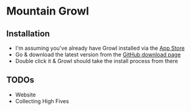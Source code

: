 # Mountain Growl

## Installation

- I'm assuming you've already have Growl installed via the [App Store](http://itunes.apple.com/de/app/growl/id467939042?mt=12)
- Go & download the latest version from the [GitHub download page](https://github.com/stigi/MountainGrowl/downloads)
- Double click it & Growl should take the install process from there


## TODOs

- Website
- Collecting High Fives
